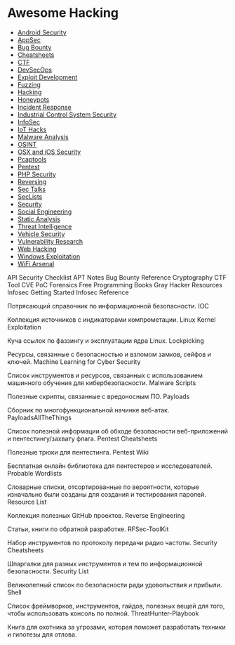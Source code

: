 # Awesome Hacking
- [Android Security](https://github.com/ashishb/android-security-awesome)
- [AppSec](https://github.com/paragonie/awesome-appsec)
- [Bug Bounty](https://github.com/djadmin/awesome-bug-bounty)
- [Cheatsheets](https://github.com/jshaw87/Cheatsheets)
- [CTF](https://github.com/apsdehal/awesome-ctf)
- [DevSecOps](https://github.com/devsecops/awesome-devsecops)
- [Exploit Development](https://github.com/FabioBaroni/awesome-exploit-development)
- [Fuzzing](https://github.com/secfigo/Awesome-Fuzzing)
- [Hacking](https://github.com/carpedm20/awesome-hacking)
- [Honeypots](https://github.com/paralax/awesome-honeypots)
- [Incident Response](https://github.com/meirwah/awesome-incident-response) 
- [Industrial Control System Security](https://github.com/hslatman/awesome-industrial-control-system-security)
- [InfoSec](https://github.com/onlurking/awesome-infosec)
- [IoT Hacks](https://github.com/nebgnahz/awesome-iot-hacks)
- [Malware Analysis](https://github.com/rshipp/awesome-malware-analysis)
- [OSINT](https://github.com/jivoi/awesome-osint)
- [OSX and iOS Security](https://github.com/ashishb/osx-and-ios-security-awesome)
- [Pcaptools](https://github.com/caesar0301/awesome-pcaptools)
- [Pentest](https://github.com/enaqx/awesome-pentest)
- [PHP Security](https://github.com/ziadoz/awesome-php#security)
- [Reversing](https://github.com/fdivrp/awesome-reversing)
- [Sec Talks](https://github.com/PaulSec/awesome-sec-talks)
- [SecLists](https://github.com/danielmiessler/SecLists)
- [Security](https://github.com/sbilly/awesome-security)
- [Social Engineering](https://github.com/v2-dev/awesome-social-engineering)
- [Static Analysis](https://github.com/mre/awesome-static-analysis)
- [Threat Intelligence](https://github.com/hslatman/awesome-threat-intelligence)
- [Vehicle Security](https://github.com/jaredthecoder/awesome-vehicle-security)
- [Vulnerability Research](https://github.com/re-pronin/awesome-vulnerability-research)
- [Web Hacking](https://github.com/infoslack/awesome-web-hacking)
- [Windows Exploitation](https://github.com/enddo/awesome-windows-exploitation)
- [WiFi Arsenal](https://github.com/0x90/wifi-arsenal)


API Security Checklist
APT Notes
Bug Bounty Reference
Cryptography
CTF Tool
CVE PoC
Forensics
Free Programming Books
Gray Hacker Resources
Infosec Getting Started
Infosec Reference

Потрясающий справочник по информационной безопасности.
IOC

Коллекция источников с индикаторами компрометации.
Linux Kernel Exploitation

Куча ссылок по фаззингу и эксплуатации ядра Linux.
Lockpicking

Ресурсы, связанные с безопасностью и взломом замков, сейфов и ключей.
Machine Learning for Cyber Security

Список инструментов и ресурсов, связанных с использованием машинного обучения для кибербезопасности.
Malware Scripts

Полезные скрипты, связанные с вредоносным ПО.
Payloads

Сборник по многофункциональной начинке веб-атак.
PayloadsAllTheThings

Список полезной информации об обходе безопасности веб-приложений и пентестингу/захвату флага.
Pentest Cheatsheets

Полезные трюки для пентестинга.
Pentest Wiki

Бесплатная онлайн библиотека для пентестеров и исследователей.
Probable Wordlists

Словарные списки, отсортированные по вероятности, которые изначально были созданы для создания и тестирования паролей.
Resource List

Коллекция полезных GitHub проектов.
Reverse Engineering

Статьи, книги по обратной разработке.
RFSec-ToolKit

Набор инструментов по протоколу передачи радио частоты.
Security Cheatsheets

Шпаргалки для разных инструментов и тем по информационной безопасности.
Security List

Великолепный список по безопасности ради удовольствия и прибыли.
Shell

Список фреймворков, инструментов, гайдов, полезных вещей для того, чтобы использовать консоль по полной.
ThreatHunter-Playbook

Книга для охотника за угрозами, которая поможет разработать техники и гипотезы для отлова.
